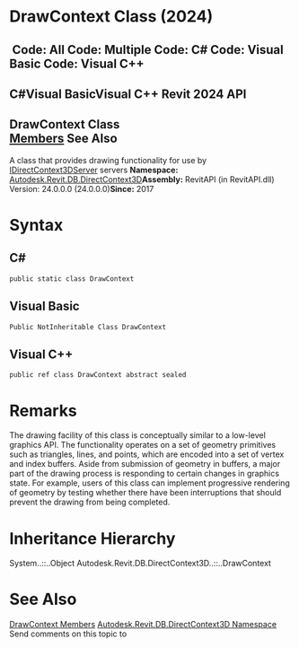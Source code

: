 # DrawContext Class (2024)

﻿
 Code: All Code: Multiple Code: C# Code: Visual Basic Code: Visual C++   
---  
C#Visual BasicVisual C++
Revit 2024 API  
---  
DrawContext Class  
[Members](ecf9a2fd-4fd2-609c-3a75-32ecd547e46f.md "DrawContext Members") See Also  
---  
A class that provides drawing functionality for use by [IDirectContext3DServer](7709521d-9954-ef80-1f13-3bc6ee660d5d.md "IDirectContext3DServer Interface") servers 
**Namespace:** [Autodesk.Revit.DB.DirectContext3D](f4ba10f0-55ea-5344-173b-688405391794.md "Autodesk.Revit.DB.DirectContext3D Namespace")**Assembly:** RevitAPI (in RevitAPI.dll) Version: 24.0.0.0 (24.0.0.0)**Since:** 2017 
# Syntax
C#  
---  
```text
public static class DrawContext
```
  
Visual Basic  
---  
```text
Public NotInheritable Class DrawContext
```
  
Visual C++  
---  
```text
public ref class DrawContext abstract sealed
```
  
# Remarks
The drawing facility of this class is conceptually similar to a low-level graphics API. The functionality operates on a set of geometry primitives such as triangles, lines, and points, which are encoded into a set of vertex and index buffers. 
Aside from submission of geometry in buffers, a major part of the drawing process is responding to certain changes in graphics state. For example, users of this class can implement progressive rendering of geometry by testing whether there have been interruptions that should prevent the drawing from being completed. 
# Inheritance Hierarchy
System..::..Object Autodesk.Revit.DB.DirectContext3D..::..DrawContext
# See Also
[DrawContext Members](ecf9a2fd-4fd2-609c-3a75-32ecd547e46f.md "DrawContext Members")
[Autodesk.Revit.DB.DirectContext3D Namespace](f4ba10f0-55ea-5344-173b-688405391794.md "Autodesk.Revit.DB.DirectContext3D Namespace")
Send comments on this topic to 